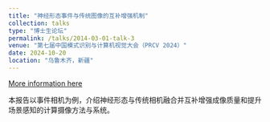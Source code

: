 ```yaml
---
title: "神经形态事件与传统图像的互补增强机制"
collection: talks
type: "博士生论坛"
permalink: /talks/2014-03-01-talk-3
venue: "第七届中国模式识别与计算机视觉大会（PRCV 2024）"
date: 2024-10-20
location: "乌鲁木齐，新疆"
---
```


[More information here](http://www.prcv.cn/)

本报告以事件相机为例，介绍神经形态与传统相机融合并互补增强成像质量和提升场景感知的计算摄像方法与系统。
